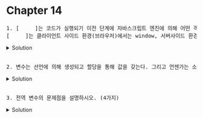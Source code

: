 # Chapter 14

<pre>1. [     ]는 코드가 실행되기 이전 단계에 자바스크립트 엔진에 의해 어떤 객체보다도 먼저 생성되는 특수한 객체다.<br>[     ]는 클라이언트 사이드 환경(브라우저)에서는 window, 서버사이드 환경(Node.js)에서는 global객체를 의미한다.</pre>

<details>
  <summary>Solution</summary>
    <strong>전역 객체(global object)</strong> : 전역 객체는 표준 빌트인 객체와 환경에 따른 호스트 객체(클라이언트 Web API 또는 Node.js의 호스트 API), 그리고 var키워드로 선언한 전역 변수와 전역 함수를 <strong>프로퍼티로 갖는다.</strong>
</details>

<br>

<pre>2. 변수는 선언에 의해 생성되고 할당을 통해 값을 갖는다. 그리고 언젠가는 소멸되는데 이것을 과정을 변수의 [         ]라고 한다. 전역 변수의 [            ]는 애플리케이션의 [         ]와 같다.</pre>

<details>
  <summary>Solution</summary>
    <strong>생명주기 (Life Cycle)</strong>
</details>

<br>

<pre>3. 전역 변수의 문제점을 설명하시오. (4가지)</pre>

<details>
  <summary>Solution</summary>
    <strong>암묵적 결합(implicit coupling)</strong>: 전역 변수를 선언한다는 것은 코드 어디서든 참조하고 할당할 수 있는 변수를 사용하겠다는 의미를 담고 있기 때문에 유효 범위가 크면 코드의 가독성이 나빠지고 의도치 않게 상태가 변경되어 위험성이 높아진다.<br>
    <strong>긴 생명주기</strong>: 메모리 리소스를 오랜시간 소비함.<br>
    <strong>스코프 체인상 종점에 존재</strong>: 검색속도가 느림.<br>
    <strong>네임스페이스 오염</strong>: 다른 파일 내 동일한 이름으로 명명된 전역 변수/함수가 같은 스코프 내 존재할 경우 예상치 못한 결과 발생.
</details>

<br>

